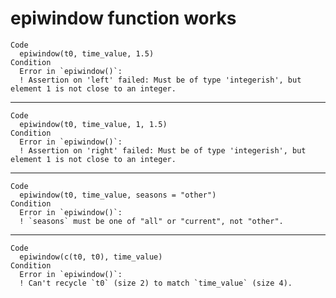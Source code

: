 # epiwindow function works

    Code
      epiwindow(t0, time_value, 1.5)
    Condition
      Error in `epiwindow()`:
      ! Assertion on 'left' failed: Must be of type 'integerish', but element 1 is not close to an integer.

---

    Code
      epiwindow(t0, time_value, 1, 1.5)
    Condition
      Error in `epiwindow()`:
      ! Assertion on 'right' failed: Must be of type 'integerish', but element 1 is not close to an integer.

---

    Code
      epiwindow(t0, time_value, seasons = "other")
    Condition
      Error in `epiwindow()`:
      ! `seasons` must be one of "all" or "current", not "other".

---

    Code
      epiwindow(c(t0, t0), time_value)
    Condition
      Error in `epiwindow()`:
      ! Can't recycle `t0` (size 2) to match `time_value` (size 4).

